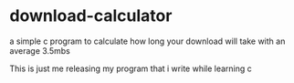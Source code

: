 # download-calculator
a simple c program to calculate how long your download will take with an average 3.5mbs

This is just me releasing my program that i write while learning c
